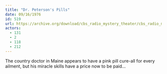 ```yaml
---
title: "Dr. Peterson's Pills"
date: 09/16/1976
id: 519
url: https://archive.org/download/cbs_radio_mystery_theater/cbs_radio_mystery_theater-0501-0550.zip/cbs_radio_mystery_theater-0501-0550%2Fcbsrmt_0519_dr_petersons_pills.mp3
actors:
  - 131
  - 2
  - 118
  - 212
---
```

The country doctor in Maine appears to have a pink pill cure-all for every ailment, but his miracle skills have a price now to be paid...